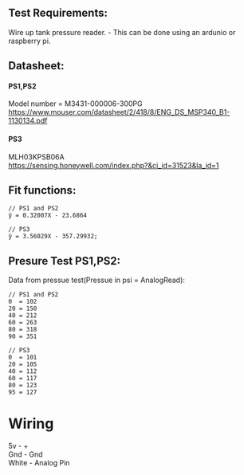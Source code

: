 ## Test Requirements:
Wire up tank pressure reader. 
    - This can be done using an ardunio or raspberry pi.  
    
## Datasheet:

#### PS1,PS2
Model number = M3431-000006-300PG   
https://www.mouser.com/datasheet/2/418/8/ENG_DS_MSP340_B1-1130134.pdf

#### PS3
MLH03KPSB06A   
https://sensing.honeywell.com/index.php?&ci_id=31523&la_id=1 



## Fit functions:
```
// PS1 and PS2
ŷ = 0.32007X - 23.6864

// PS3
ŷ = 3.56029X - 357.29932;
```


## Presure Test PS1,PS2:
Data from pressue test(Pressue in psi = AnalogRead):  
```
// PS1 and PS2
0  = 102  
20 = 150
40 = 212
60 = 263
80 = 318
90 = 351

// PS3
0  = 101
20 = 105
40 = 112
60 = 117
80 = 123
95 = 127
```


# Wiring
5v    - +  
Gnd   - Gnd  
White - Analog Pin  
